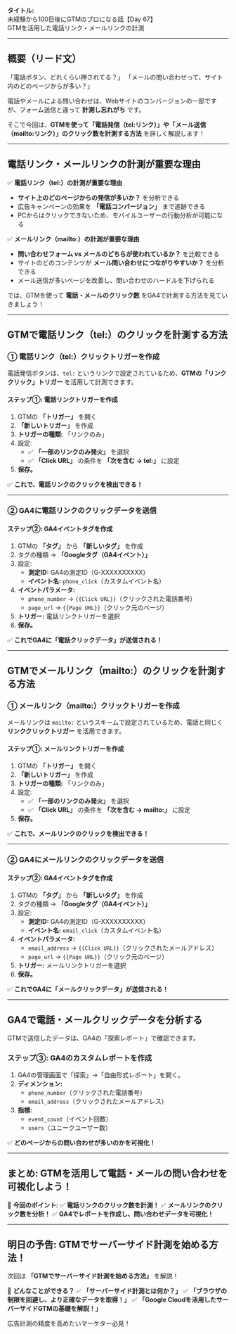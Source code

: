 **タイトル:**\
未経験から100日後にGTMのプロになる話【Day 67】\
GTMを活用した電話リンク・メールリンクの計測

---

## **概要（リード文）**

「電話ボタン、どれくらい押されてる？」
「メールの問い合わせって、サイト内のどのページからが多い？」

電話やメールによる問い合わせは、Webサイトのコンバージョンの一部ですが、フォーム送信と違って **計測し忘れがち** です。

そこで今回は、**GTMを使って「電話発信（tel:リンク）」や「メール送信（mailto:リンク）」のクリック数を計測する方法** を詳しく解説します！

---

## **電話リンク・メールリンクの計測が重要な理由**

✅ **電話リンク（tel:）の計測が重要な理由**
- **サイト上のどのページからの発信が多いか？** を分析できる
- 広告キャンペーンの効果を **「電話コンバージョン」** まで追跡できる
- PCからはクリックできないため、モバイルユーザーの行動分析が可能になる

✅ **メールリンク（mailto:）の計測が重要な理由**
- **問い合わせフォーム vs メールのどちらが使われているか？** を比較できる
- サイトのどのコンテンツが **メール問い合わせにつながりやすいか？** を分析できる
- メール送信が多いページを改善し、問い合わせのハードルを下げられる

では、GTMを使って **電話・メールのクリック数** をGA4で計測する方法を見ていきましょう！

---

## **GTMで電話リンク（tel:）のクリックを計測する方法**

### **① 電話リンク（tel:）クリックトリガーを作成**

電話発信ボタンは、`tel:` というリンクで設定されているため、**GTMの「リンククリック」トリガー** を活用して計測できます。

#### **ステップ①: 電話リンクトリガーを作成**

1. GTMの **「トリガー」** を開く
2. **「新しいトリガー」** を作成
3. **トリガーの種類:** 「リンクのみ」
4. 設定:
   - ✅ **「一部のリンクのみ発火」** を選択
   - ✅ **「Click URL」** の条件を **「次を含む → tel:」** に設定
5. **保存。**

✅ **これで、電話リンクのクリックを検出できる！**

---

### **② GA4に電話リンクのクリックデータを送信**

#### **ステップ②: GA4イベントタグを作成**

1. GTMの **「タグ」** から **「新しいタグ」** を作成
2. タグの種類 → **「Googleタグ（GA4イベント）」**
3. 設定:
   - **測定ID:** GA4の測定ID（G-XXXXXXXXXX）
   - **イベント名:** `phone_click`（カスタムイベント名）
4. **イベントパラメータ:**
   - `phone_number` → `{{Click URL}}`（クリックされた電話番号）
   - `page_url` → `{{Page URL}}`（クリック元のページ）
5. **トリガー:** 電話リンクトリガーを選択
6. **保存。**

✅ **これでGA4に「電話クリックデータ」が送信される！**

---

## **GTMでメールリンク（mailto:）のクリックを計測する方法**

### **① メールリンク（mailto:）クリックトリガーを作成**

メールリンクは `mailto:` というスキームで設定されているため、電話と同じく **リンククリックトリガー** を活用できます。

#### **ステップ①: メールリンクトリガーを作成**

1. GTMの **「トリガー」** を開く
2. **「新しいトリガー」** を作成
3. **トリガーの種類:** 「リンクのみ」
4. 設定:
   - ✅ **「一部のリンクのみ発火」** を選択
   - ✅ **「Click URL」** の条件を **「次を含む → mailto:」** に設定
5. **保存。**

✅ **これで、メールリンクのクリックを検出できる！**

---

### **② GA4にメールリンクのクリックデータを送信**

#### **ステップ②: GA4イベントタグを作成**

1. GTMの **「タグ」** から **「新しいタグ」** を作成
2. タグの種類 → **「Googleタグ（GA4イベント）」**
3. 設定:
   - **測定ID:** GA4の測定ID（G-XXXXXXXXXX）
   - **イベント名:** `email_click`（カスタムイベント名）
4. **イベントパラメータ:**
   - `email_address` → `{{Click URL}}`（クリックされたメールアドレス）
   - `page_url` → `{{Page URL}}`（クリック元のページ）
5. **トリガー:** メールリンクトリガーを選択
6. **保存。**

✅ **これでGA4に「メールクリックデータ」が送信される！**

---

## **GA4で電話・メールクリックデータを分析する**

GTMで送信したデータは、GA4の「探索レポート」で確認できます。

### **ステップ③: GA4のカスタムレポートを作成**

1. GA4の管理画面で「探索」→「自由形式レポート」を開く。
2. **ディメンション:**
   - `phone_number`（クリックされた電話番号）
   - `email_address`（クリックされたメールアドレス）
3. **指標:**
   - `event_count`（イベント回数）
   - `users`（ユニークユーザー数）

✅ **どのページからの問い合わせが多いのかを可視化！**

---

## **まとめ: GTMを活用して電話・メールの問い合わせを可視化しよう！**

📌 **今回のポイント:**
✅ **電話リンクのクリック数を計測！**
✅ **メールリンクのクリック数を分析！**
✅ **GA4でレポートを作成し、問い合わせデータを可視化！**

---

## **明日の予告: GTMでサーバーサイド計測を始める方法！**

次回は **「GTMでサーバーサイド計測を始める方法」** を解説！

📌 **どんなことができる？**
✅ **「サーバーサイド計測とは何か？」**
✅ **「ブラウザの制限を回避し、より正確なデータを取得！」**
✅ **「Google Cloudを活用したサーバーサイドGTMの基礎を解説！」**

広告計測の精度を高めたいマーケター必見！